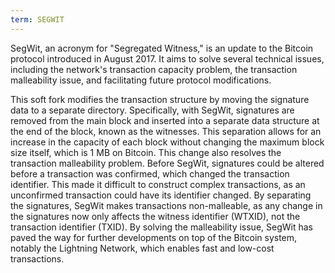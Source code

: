 ```yaml
---
term: SEGWIT
---
```


SegWit, an acronym for "Segregated Witness," is an update to the Bitcoin protocol introduced in August 2017. It aims to solve several technical issues, including the network's transaction capacity problem, the transaction malleability issue, and facilitating future protocol modifications.

This soft fork modifies the transaction structure by moving the signature data to a separate directory. Specifically, with SegWit, signatures are removed from the main block and inserted into a separate data structure at the end of the block, known as the witnesses. This separation allows for an increase in the capacity of each block without changing the maximum block size itself, which is 1 MB on Bitcoin. This change also resolves the transaction malleability problem. Before SegWit, signatures could be altered before a transaction was confirmed, which changed the transaction identifier. This made it difficult to construct complex transactions, as an unconfirmed transaction could have its identifier changed. By separating the signatures, SegWit makes transactions non-malleable, as any change in the signatures now only affects the witness identifier (WTXID), not the transaction identifier (TXID). By solving the malleability issue, SegWit has paved the way for further developments on top of the Bitcoin system, notably the Lightning Network, which enables fast and low-cost transactions.
